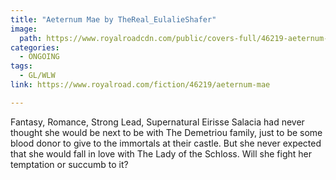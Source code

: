 ```yaml
---
title: "Aeternum Mae by TheReal_EulalieShafer"
image:
  path: https://www.royalroadcdn.com/public/covers-full/46219-aeternum-mae.jpg
categories:
  - ONGOING
tags:
  - GL/WLW
link: https://www.royalroad.com/fiction/46219/aeternum-mae

---
```

Fantasy, Romance, Strong Lead, Supernatural
Eirisse Salacia had never thought she would be next to be with The Demetriou family, just to be some blood donor to give to the immortals at their castle. But she never expected that she would fall in love with The Lady of the Schloss. Will she fight her temptation or succumb to it?

